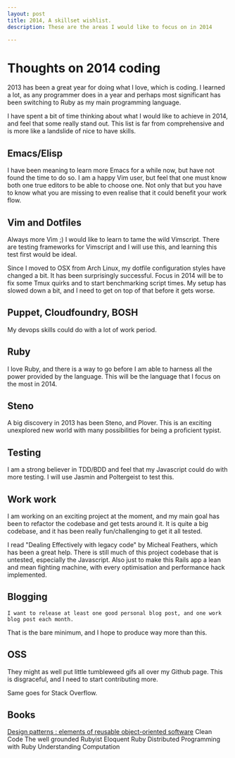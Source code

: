 ```yaml
---
layout: post
title: 2014, A skillset wishlist.
description: These are the areas I would like to focus on in 2014

---
```


Thoughts on 2014 coding
========================

2013 has been a great year for doing what I love, which is coding.
I learned a lot, as any programmer does in a year and perhaps most significant has been switching to Ruby as my main programming language.

I have spent a bit of time thinking about what I would like to achieve in 2014, and feel that some really stand out.
This list is far from comprehensive and is more like a landslide of nice to have skills.

Emacs/Elisp
--------------
  I have been meaning to learn more Emacs for a while now, but have not found the time to do so.
  I am a happy Vim user, but feel that one must know both one true editors to be able to choose one.
  Not only that but you have to know what you are missing to even realise that it could benefit your work flow.

Vim and Dotfiles
------------------
  Always more Vim ;)
  I would like to learn to tame the wild Vimscript.
  There are testing frameworks for Vimscript and I will use this, and learning this test first would be ideal.

  Since I moved to OSX from Arch Linux, my dotfile configuration styles have changed a bit.
  It has been surprisingly successful.  Focus in 2014 will be to fix some Tmux quirks and to start benchmarking script times.
  My setup has slowed down a bit, and I need to get on top of that before it gets worse.

Puppet, Cloudfoundry, BOSH
-----------------------------
  My devops skills could do with a lot of work period.

Ruby
-------
  I love Ruby, and there is a way to go before I am able to harness all the power provided by the language.
  This will be the language that I focus on the most in 2014.

Steno
--------
  A big discovery in 2013 has been Steno, and Plover.
  This is an exciting unexplored new world with many possibilities for being a proficient typist.

Testing
---------
  I am a strong believer in TDD/BDD and feel that my Javascript could do with more testing.
  I will use Jasmin and Poltergeist to test this.

Work work
-----------
  I am working on an exciting project at the moment, and my main goal has been to refactor the codebase and get tests around it.
  It is quite a big codebase, and it has been really fun/challenging to get it all tested.

  I read "Dealing Effectively with legacy code" by Micheal Feathers, which has been a great help.
  There is still much of this project codebase that is untested, especially the Javascript.
  Also just to make this Rails app a lean and mean fighting machine, with every optimisation and performance hack implemented.

Blogging
---------
	I want to release at least one good personal blog post, and one work blog post each month.
  That is the bare minimum, and I hope to produce way more than this.

OSS
----
  They might as well put little tumbleweed gifs all over my Github page.
  This is disgraceful, and I need to start contributing more.

  Same goes for Stack Overflow.

Books
-------
  [Design patterns : elements of reusable object-oriented software](http://en.wikipedia.org/wiki/Design_Patterns)
  Clean Code
  The well grounded Rubyist
  Eloquent Ruby
  Distributed Programming with Ruby
  Understanding Computation

